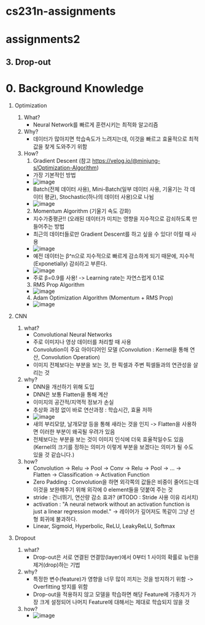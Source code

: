 # cs231n-assignments

# assignments2
## 3. Drop-out
# 0. Background Knowledge
1. Optimization
    1. What?
        - Neural Network를 빠르게 훈련시키는 최적화 알고리즘
    2. Why?
        - 데이터가 많아지면 학습속도가 느려지는데, 이것을 빠르고 효율적으로 최적 값을 찾게 도와주기 위함
    3. How?
        1. Gradient Descent (참고 https://velog.io/@minjung-s/Optimization-Algorithm)
        - 가장 기본적인 방법
        - ![image](https://user-images.githubusercontent.com/65020700/188276191-fe279c4a-64eb-4f6a-a9af-eecf43fdf855.png)
        - Batch(전체 데이터 사용), Mini-Batch(일부 데이터 사용, 기울기는 각 데이터 평균), Stochastic(하나의 데이터 사용)으로 나뉨
        - ![image](https://user-images.githubusercontent.com/65020700/188276750-592f31c2-165a-4f05-9513-1aa3a10dbd73.png)
        2. Momentum Algorithm (기울기 속도 강화)
        - 지수가중평균!! (오래된 데이터가 미치는 영향을 지수적으로 감쇠하도록 만들어주는 방법
        - 최근의 데이터들로만 Gradient Descent를 하고 싶을 수 있다! 이럴 때 사용
        - ![image](https://user-images.githubusercontent.com/65020700/188282219-8a7b0c96-705e-485b-a56b-e06085174bfb.png)
        - 예전 데이터는 β^n으로 지수적으로 빠르게 감소하게 되기 때문에, 지수적(Exponetially) 감쇠라고 부른다.
        - ![image](https://user-images.githubusercontent.com/65020700/188282321-77ffe039-5771-4dbb-af24-85430e8d64a3.png)
        - 주로 β=0.9를 사용! -> Learning rate는 자연스럽게 0.1로
        3. RMS Prop Algorithm
        - ![image](https://user-images.githubusercontent.com/65020700/188282426-c05df948-2d2a-4980-8dcd-6e7e70e93833.png)
        4. Adam Optimization Algorithm (Momentum + RMS Prop)
        - ![image](https://user-images.githubusercontent.com/65020700/188282486-ba839d0a-84c3-4fa6-8a99-0d8b870ce5c3.png)
2. CNN
    1. what?
        - Convolutional Neural Networks
        - 주로 이미지나 영상 데이터를 처리할 때 사용
        - Convolution이 주요 아이디어인 모델 (Convolution : Kernel을 통해 연산, Convolution Operation)
        - 이미지 전체보다는 부분을 보는 것, 한 픽셀과 주변 픽셀들과의 연관성을 살리는 것
    2. why?
        - DNN을 개선하기 위해 도입
        - DNN은 보통 Flatten을 통해 계산
        - 이미지의 공간적/지역적 정보가 손실
        - 추상화 과정 없이 바로 연산과정 : 학습시간, 효율 저하
        - ![image](https://user-images.githubusercontent.com/65020700/188305375-d35a4c9d-ac25-4ef4-ac23-d7ed8b17c597.png)
        - 새의 부리모양, 날개모양 등을 통해 새라는 것을 인지 -> Flatten을 사용하면 이러한 부분이 왜곡될 우려가 있음
        - 전체보다는 부분을 보는 것이 이미지 인식에 더욱 효율적일수도 있음 (Kernel의 크기를 정하는 의미가 이렇게 부분을 보겠다는 의미가 될 수도 있을 것 같습니다.)
    3. how?
        - Convolution -> Relu -> Pool -> Conv -> Relu -> Pool -> ... -> Flatten -> Classification -> Activation Function
        - Zero Padding : Convolution을 하면 외각쪽의 값들은 비중이 줄어드는데 이것을 보완해주기 위해 외각에 0 element들을 덧붙여 주는 것
        - stride : 건너뛰기, 연산량 감소 효과? (#TODO : Stride 사용 이유 리서치) 
        - activation : "A neural network without an activation function is just a linear regression model." -> 레이어가 깊어저도 똑같이 그냥 선형 회귀에 불과하다.
        - Linear, Sigmoid, Hyperbolic, ReLU, LeakyReLU, Softmax

3. Dropout
    1. what?
        - Drop-out은 서로 연결된 연결망(layer)에서 0부터 1 사이의 확률로 뉴런을 제거(drop)하는 기법
    2. why?
        - 특정한 변수(feature)가 영향을 너무 많이 끼치는 것을 방지하기 위함 -> Overfitting 방지를 위함
        - Drop-out을 적용하지 않고 모델을 학습하면 해당 Feature에 가중치가 가장 크게 설정되어 나머지 Feature에 대해서는 제대로 학습되지 않을 것
    3. how?
        - ![image](https://user-images.githubusercontent.com/65020700/188355067-14667176-7dab-481b-bbe0-8115b279fd67.png)

